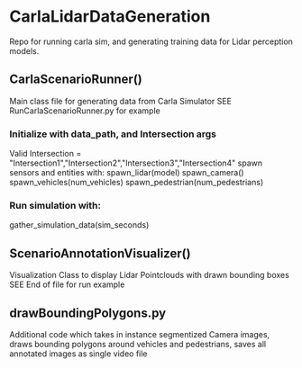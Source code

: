 # CarlaLidarDataGeneration
Repo for running carla sim, and generating training data for Lidar perception models. 

## CarlaScenarioRunner()
Main class file for generating data from Carla Simulator
SEE RunCarlaScenarioRunner.py for example

### Initialize with data_path, and Intersection args
Valid Intersection = "Intersection1","Intersection2","Intersection3","Intersection4"
spawn sensors and entities with:
spawn_lidar(model)
spawn_camera()
spawn_vehicles(num_vehicles)
spawn_pedestrian(num_pedestrians)

### Run simulation with:
gather_simulation_data(sim_seconds)

## ScenarioAnnotationVisualizer()
Visualization Class to display Lidar Pointclouds with drawn bounding boxes
SEE End of file for run example

## drawBoundingPolygons.py
Additional code which takes in instance segmentized Camera images, draws bounding polygons around vehicles and pedestrians, saves all annotated images as single video file

